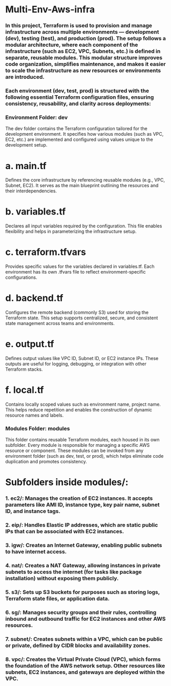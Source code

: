 # Multi-Env-Aws-infra

### In this project, Terraform is used to provision and manage infrastructure across multiple environments — development (dev), testing (test), and production (prod). The setup follows a modular architecture, where each component of the infrastructure (such as EC2, VPC, Subnets, etc.) is defined in separate, reusable modules. This modular structure improves code organization, simplifies maintenance, and makes it easier to scale the infrastructure as new resources or environments are introduced. ###

### Each environment (dev, test, prod) is structured with the following essential Terraform configuration files, ensuring consistency, reusability, and clarity across deployments: ###


### Environment Folder: dev ###

The dev folder contains the Terraform configuration tailored for the development environment. It specifies how various modules (such as VPC, EC2, etc.) are implemented and configured using values unique to the development setup.


# a. main.tf
Defines the core infrastructure by referencing reusable modules (e.g., VPC, Subnet, EC2). It serves as the main blueprint outlining the resources and their interdependencies.

# b. variables.tf
Declares all input variables required by the configuration. This file enables flexibility and helps in parameterizing the infrastructure setup.

# c. terraform.tfvars
Provides specific values for the variables declared in variables.tf. Each environment has its own .tfvars file to reflect environment-specific configurations.

# d. backend.tf
Configures the remote backend (commonly S3) used for storing the Terraform state. This setup supports centralized, secure, and consistent state management across teams and environments.

# e. output.tf
Defines output values like VPC ID, Subnet ID, or EC2 instance IPs. These outputs are useful for logging, debugging, or integration with other Terraform stacks.

# f. local.tf
Contains locally scoped values such as environment name, project name. This helps reduce repetition and enables the construction of dynamic resource names and labels.


### Modules Folder: modules ###


This folder contains reusable Terraform modules, each housed in its own subfolder. Every module is responsible for managing a specific AWS resource or component. These modules can be invoked from any environment folder (such as dev, test, or prod), which helps eliminate code duplication and promotes consistency.

# Subfolders inside modules/: #


### 1. ec2/: Manages the creation of EC2 instances. It accepts parameters like AMI ID, instance type, key pair name, subnet ID, and instance tags. ###


### 2. eip/: Handles Elastic IP addresses, which are static public IPs that can be associated with EC2 instances. ###


### 3. igw/: Creates an Internet Gateway, enabling public subnets to have internet access. ###


### 4. nat/: Creates a NAT Gateway, allowing instances in private subnets to access the internet (for tasks like package installation) without exposing them publicly. ###


### 5. s3/: Sets up S3 buckets for purposes such as storing logs, Terraform state files, or application data. ###


### 6. sg/: Manages security groups and their rules, controlling inbound and outbound traffic for EC2 instances and other AWS resources. ###


### 7. subnet/: Creates subnets within a VPC, which can be public or private, defined by CIDR blocks and availability zones. ###


### 8. vpc/: Creates the Virtual Private Cloud (VPC), which forms the foundation of the AWS network setup. Other resources like subnets, EC2 instances, and gateways are deployed within the VPC. ###
